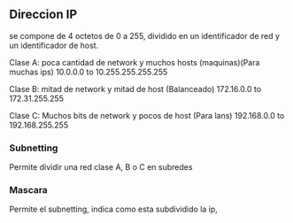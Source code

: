 
## Direccion IP
se compone de 4 octetos de 0 a 255, dividido en un identificador de red y un identificador de host.

Clase A: poca cantidad de network y muchos hosts (maquinas)(Para muchas ips)
10.0.0.0 to 10.255.255.255.255

Clase B: mitad de network y mitad de host (Balanceado)
172.16.0.0 to 172.31.255.255

Clase C: Muchos bits de network y pocos de host (Para lans)
192.168.0.0 to 192.168.255.255

### Subnetting
Permite dividir una red clase A, B o C en subredes

### Mascara
Permite el subnetting, indica como esta subdividido la ip,